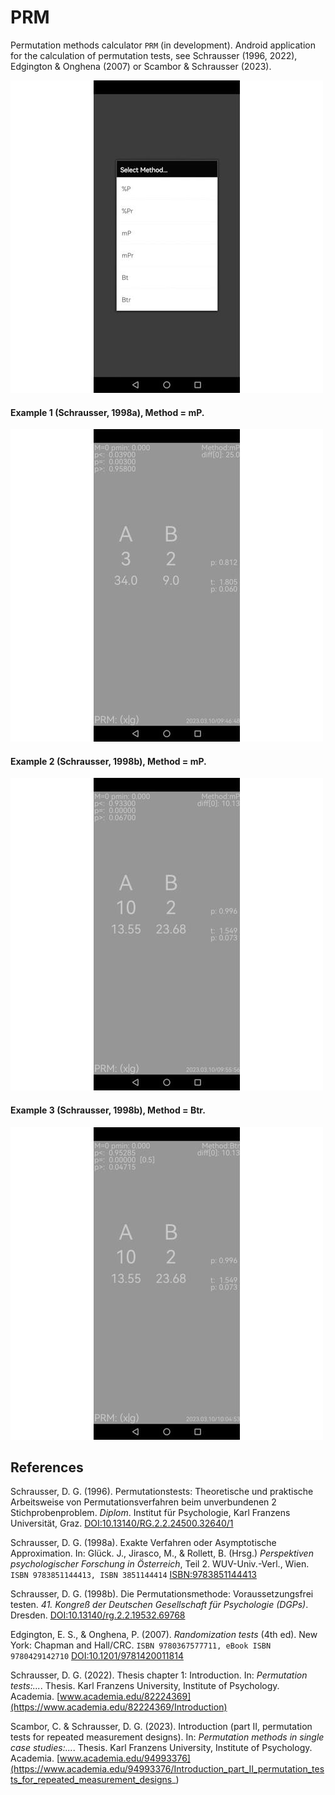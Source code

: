 # PRM
Permutation methods calculator `PRM` (in development). Android application for the calculation of permutation tests, see Schrausser (1996, 2022), Edgington & Onghena (2007) or Scambor & Schrausser (2023).

![figure.\label{pic1}](pic1.jpg)

#### Example 1 (Schrausser, 1998a), Method = mP.

![figure.\label{pic2}](pic2.jpg)


#### Example 2 (Schrausser, 1998b), Method = mP.

![figure.\label{pic3}](pic3.jpg)


#### Example 3 (Schrausser, 1998b), Method = Btr.

![figure.\label{pic4}](pic4.jpg)



## References

Schrausser, D. G. (1996). Permutationstests: Theoretische und praktische Arbeitsweise von Permutationsverfahren beim unverbundenen 2 Stichprobenproblem. *Diplom*. Institut für Psychologie, Karl Franzens Universität, Graz. [DOI:10.13140/RG.2.2.24500.32640/1](http://doi.org/10.13140/RG.2.2.24500.32640/1)

Schrausser, D. G. (1998a). Exakte Verfahren oder Asymptotische Approximation. In: Glück. J., Jirasco, M., & Rollett, B. (Hrsg.) *Perspektiven psychologischer Forschung in Österreich*, Teil 2. WUV-Univ.-Verl., Wien. `ISBN 9783851144413, ISBN 3851144414` [ISBN:9783851144413](https://www.worldcat.org/de/search?q=bn:9783851144413)

Schrausser, D. G. (1998b). Die Permutationsmethode: Voraussetzungsfrei testen. *41. Kongreß der Deutschen Gesellschaft für Psychologie (DGPs)*. Dresden. [DOI:10.13140/rg.2.2.19532.69768 ](http://doi.org/10.13140/rg.2.2.19532.69768)

Edgington, E. S., & Onghena, P. (2007). *Randomization tests* (4th ed). New York: Chapman and Hall/CRC. `ISBN 9780367577711, eBook ISBN 9780429142710` [DOI:10.1201/9781420011814](https://doi.org/10.1201/9781420011814)

Schrausser, D. G. (2022). Thesis chapter 1: Introduction. In: *Permutation tests:...*. Thesis. Karl Franzens University, Institute of Psychology. Academia. [www.academia.edu/82224369](https://www.academia.edu/82224369/Introduction)

Scambor, C. & Schrausser, D. G. (2023). Introduction (part II, permutation tests for repeated measurement designs).  In:  *Permutation methods in single case studies:...*. Thesis. Karl Franzens University, Institute of Psychology. Academia. [www.academia.edu/94993376](https://www.academia.edu/94993376/Introduction_part_II_permutation_tests_for_repeated_measurement_designs_)
